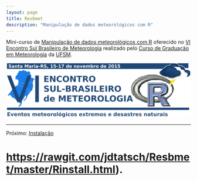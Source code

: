 ```yaml
---
layout: page
title: Resbmet
description: "Manipulação de dados meteorológicos com R"
---
```


Mini-curso de [Manipulação de dados meteorológicos com R](https://github.com/jdtatsch/Resbmet) oferecido no [VI Encontro Sul Brasileiro de Meteorologia](http://coral.ufsm.br/viesbmmet/) realizado pelo [Curso de Graduação em Meteorologia](http://w3.ufsm.br/meteorologia/) da [UFSM](http://site.ufsm.br/).


<p align="center">
  <img src="figs/logo_resbmet.png" alt="Resbmet"/>
</p>

- - - 

Próximo: [Instalação](http://htmlpreview.github.com/https://rawgit.com/jdtatsch/Resbmet/master/Rinstall.html)

# https://rawgit.com/jdtatsch/Resbmet/master/Rinstall.html).


 
 